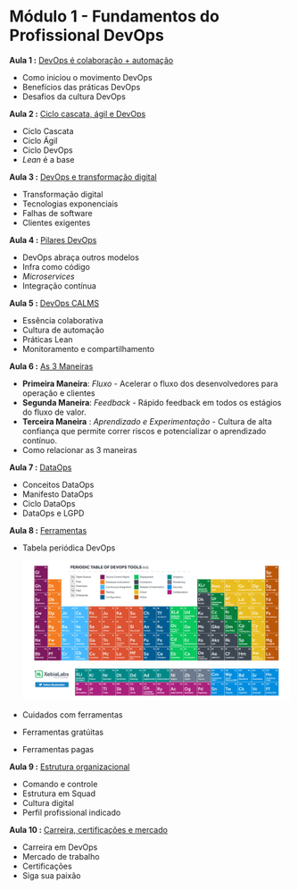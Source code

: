 

# **Módulo 1** - Fundamentos do Profissional DevOps


**Aula 1 :** [DevOps é colaboração + automação](https://www.youtube.com/watch?v=XmArg7Ve5ik)

- Como iniciou o movimento DevOps
- Benefícios das práticas DevOps
- Desafios da cultura DevOps 

**Aula 2 :** [Ciclo cascata, ágil e DevOps](https://www.youtube.com/watch?v=v3ZAJUFpi7A)

- Ciclo Cascata
- Ciclo Ágil
- Ciclo DevOps
- *Lean* é a base

**Aula 3 :** [DevOps e transformação digital](https://www.youtube.com/watch?v=Mc5Mrp-W1iQ)

- Transformação digital
- Tecnologias exponenciais
- Falhas de software
- Clientes exigentes


**Aula 4 :** [Pilares DevOps](https://www.youtube.com/watch?v=XHns80ddvs4)

- DevOps abraça outros modelos
- Infra como código
- *Microservices*
- Integração contínua

**Aula 5 :** [DevOps CALMS](https://www.youtube.com/watch?v=63FB7ukayrU)

- Essência colaborativa
- Cultura de automação
- Práticas Lean
- Monitoramento e compartilhamento

**Aula 6 :** [As 3 Maneiras](https://www.youtube.com/watch?v=JnQTZxybQ-g)

- **Primeira Maneira**: *Fluxo* - Acelerar o fluxo dos desenvolvedores para 
operação e clientes 
- **Segunda Maneira**: *Feedback* - Rápido feedback em todos os estágios do fluxo
 de valor.
- **Terceira Maneira** : *Aprendizado e Experimentação* - Cultura de alta confiança que permite correr riscos e potencializar o aprendizado contínuo.
- Como relacionar as 3 maneiras

**Aula 7 :** [DataOps](https://www.youtube.com/watch?v=_EUQ4nWjqQQ)

- Conceitos DataOps
- Manifesto DataOps
- Ciclo DataOps
- DataOps e LGPD

**Aula 8 :** [Ferramentas](https://www.youtube.com/watch?v=hYQyKITYpbo)

- Tabela periódica DevOps

    <img src="tabela-periodica-devops.jpg" alt="drawing" width="500"/>

- Cuidados com ferramentas
- Ferramentas gratúitas
- Ferramentas pagas

**Aula 9 :** [Estrutura organizacional](https://www.youtube.com/watch?v=cWH2Otx0tKo)

- Comando e controle
- Estrutura em Squad
- Cultura digital
- Perfil profissional indicado


**Aula 10 :** [Carreira, certificações e mercado](https://www.youtube.com/watch?v=NWQ0NZIc3V4)

- Carreira em DevOps
- Mercado de trabalho
- Certificações 
- Siga sua paixão
